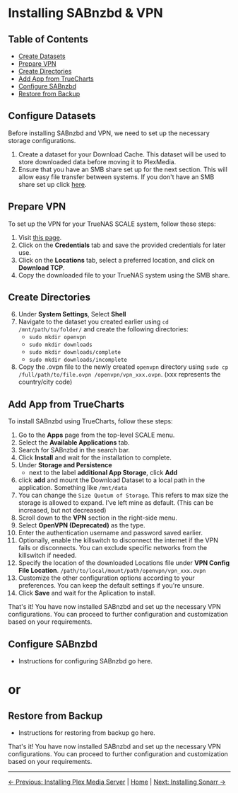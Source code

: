 # Installing SABnzbd & VPN

## Table of Contents
- [Create Datasets](#create-datasets)
- [Prepare VPN](#prepare-vpn)
- [Create Directories](#create-directories)
- [Add App from TrueCharts](#add-app-from-truecharts)
- [Configure SABnzbd](#configure-sabnzbd)
- [Restore from Backup](#restore-from-backup)

## Configure Datasets
Before installing SABnzbd and VPN, we need to set up the necessary storage configurations.

1. Create a dataset for your Download Cache. This dataset will be used to store downloaded data before moving it to PlexMedia.
2. Ensure that you have an SMB share set up for the next section. This will allow easy file transfer between systems. If you don't have an SMB share set up click [here](1.%20Installing%20TrueNAS%20Scale.md/#smb-share).

## Prepare VPN
To set up the VPN for your TrueNAS SCALE system, follow these steps:

1. Visit [this page](https://my.surfshark.com/vpn/manual-setup/main/openvpn).
2. Click on the **Credentials** tab and save the provided credentials for later use.
3. Click on the **Locations** tab, select a preferred location, and click on **Download TCP**.
4. Copy the downloaded file to your TrueNAS system using the SMB share.

## Create Directories
6. Under **System Settings**, Select **Shell**
7. Navigate to the dataset you created earlier using `cd /mnt/path/to/folder/` and create the following directories:
   - `sudo mkdir openvpn`
   - `sudo mkdir downloads`
   - `sudo mkdir downloads/complete`
   - `sudo mkdir downloads/incomplete`
8. Copy the .ovpn file to the newly created `openvpn` directory using `sudo cp /full/path/to/file.ovpn /openvpn/vpn_xxx.ovpn`. (xxx represents the country/city code)

## Add App from TrueCharts
To install SABnzbd using TrueCharts, follow these steps:

1. Go to the **Apps** page from the top-level SCALE menu.
2. Select the **Available Applications** tab.
3. Search for SABnzbd in the search bar.
4. Click **Install** and wait for the installation to complete.
5. Under **Storage and Persistence**
   - next to the label **additional App Storage**, click **Add**
7. click **add** and mount the Download Dataset to a local path in the application. Something like `/mnt/data`
8. You can change the `Size Quotum of Storage`. This refers to max size the storage is allowed to expand. I've left mine as default.
   (This can be increased, but not decreased)
9. Scroll down to the **VPN** section in the right-side menu.
10. Select **OpenVPN (Deprecated)** as the type.
11. Enter the authentication username and password saved earlier.
12. Optionally, enable the killswitch to disconnect the internet if the VPN fails or disconnects. You can exclude specific networks from the killswitch if needed.
13. Specify the location of the downloaded Locations file under **VPN Config File Location**. `/path/to/local/mount/path/openvpn/vpn_xxx.ovpn`
14. Customize the other configuration options according to your preferences. You can keep the default settings if you're unsure.
15. Click **Save** and wait for the Aplication to install.

That's it! You have now installed SABnzbd and set up the necessary VPN configurations. You can proceed to further configuration and customization based on your requirements.

## Configure SABnzbd

- Instructions for configuring SABnzbd go here.

# or

## Restore from Backup

- Instructions for restoring from backup go here.

That's it! You have now installed SABnzbd and set up the necessary VPN configurations. You can proceed to further configuration and customization based on your requirements.

---
[&larr; Previous: Installing Plex Media Server](2.%20Installing%20Plex%20Media%20Server.md) | [Home](README.md) | [Next: Installing Sonarr &rarr;](4.%20Installing%20Sonarr.md)

